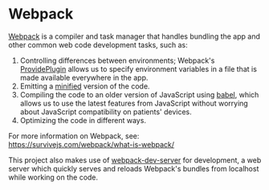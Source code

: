 <!--
SPDX-FileCopyrightText: Copyright (C) 2024 Opal Health Informatics Group at the Research Institute of the McGill University Health Centre <john.kildea@mcgill.ca>

SPDX-License-Identifier: Apache-2.0
-->

# Webpack

[Webpack](https://webpack.js.org/) is a compiler and task manager that handles bundling the app and other common web code development tasks,
such as:

1.  Controlling differences between environments; Webpack's [ProvidePlugin](https://webpack.js.org/plugins/provide-plugin/)
    allows us to specify environment variables in a file that is made available everywhere in the app.
2.  Emitting a [minified](https://webpack.js.org/plugins/terser-webpack-plugin/) version of the code.
3.  Compiling the code to an older version of JavaScript using [babel](https://babeljs.io/),
    which allows us to use the latest features from JavaScript without worrying about JavaScript compatibility on patients' devices.
4.  Optimizing the code in different ways.

For more information on Webpack, see: https://survivejs.com/webpack/what-is-webpack/

This project also makes use of [webpack-dev-server](https://webpack.js.org/configuration/dev-server/) for development,
a web server which quickly serves and reloads Webpack's bundles from localhost while working on the code.

